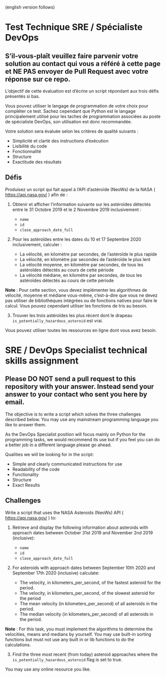 (english version follows)

# Test Technique SRE / Spécialiste DevOps

## S’il-vous-plaît veuillez faire parvenir votre solution au contact qui vous a référé à cette page et NE PAS envoyer de Pull Request avec votre réponse sur ce repo.

L’objectif de cette évaluation est d’écrire un script répondant aux trois défis présentés si bas.

Vous pouvez utiliser le langage de programmation de votre choix pour compléter ce test. Sachez cependant que Python est le langage principalement utilisé pour les taches de programmation associées au poste de spécialiste DevOps, son utilisation est donc recommandée.

Votre solution sera évaluée selon les critères de qualité suivants : 
-	Simplicité et clarté des instructions d’exécution
-	Lisibilité du code
-	Fonctionnalité
-	Structure
-	Exactitude des résultats

## Défis 

Produisez un script qui fait appel à l’API d’astéroïde (NeoWs) de la NASA ( https://api.nasa.gov/ ) afin de : 

1)	Obtenir et afficher l’information suivante sur les astéroïdes détectés entre le 31 Octobre 2019 et le 2 Novembre 2019 inclusivement : 
      - `name`
      - `id`
      - `close_approach_date_full`
   
2)	Pour les astéroïdes entre les dates du 10 et 17 Septembre 2020 inclusivement, calculer : 
      - La vélocité, en kilomètre par secondes, de l’astéroïde le plus rapide 
      - La vélocité, en kilomètre par secondes de l’astéroïde le plus lent 
      - La vélocité moyenne, en kilomètre par secondes, de tous les astéroïdes détectés au cours de cette période
      - La vélocité médiane, en kilomètre par secondes, de tous les astéroïdes détectés au cours de cette période

**Note** : Pour cette section, vous devez implémenter les algorithmes de vélocité, moyenne et médiane vous-même, c’est-à-dire que vous ne devez pas utiliser de bibliothèques intégrées ou de fonctions natives pour faire le calcul. Vous pouvez cependant utiliser les fonctions de tris au besoin. 

3)	Trouver les trois astéroïdes les plus récent dont le drapeau `is_potentially_hazardous_asteroid` est vrai.

Vous pouvez utiliser toutes les ressources en ligne dont vous avez besoin. 




# SRE / DevOps Specialist technical skills assignment 

## Please DO NOT send a pull request to this repository with your answer.  Instead send your answer to your contact who sent you here by email.

The objective is to write a script which solves the three challenges described below. You may use any mainstream programming language you like to answer them.

As the DevOps Specialist position will focus mainly on Python for the programming tasks, we would recommend its use but if you feel you can do a better job in a different language please go ahead.

Qualities we will be looking for in the script: 
- Simple and clearly communicated instructions for use 
- Readability of the code 
- Functionality 
- Structure 
- Exact Results

## Challenges

Write a script that uses the NASA Asteroids (NeoWs) API ( https://api.nasa.gov/ ) to:

1. Retrieve and display the following information about asteroids with approach dates between October 31st 2019 and November 2nd 2019 (inclusive): 

   - `name`
   - `id`
   - `close_approach_date_full`

2. For asteroids with approach dates between September 10th 2020 and September 17th 2020 (inclusive) calculate: 

   - The velocity, in kilometers_per_second, of the fastest asteroid for the period.
   - The velocity, in kilometers_per_second, of the slowest asteroid for the period
   - The mean velocity (in kilometers_per_second) of all asteroids in the period.
   - The median velocity (in kilometers_per_second) of all asteroids in the period.

**Note** : For this task, you must implement the algorithms to determine the velocities, means and medians by yourself.  You may use built-in sorting functions but must not use any built in or lib functions to do the calculations.

3. Find the three most recent (from today) asteroid approaches where the `is_potentially_hazardous_asteroid` flag is set to true.

You may use any online resource you like.
